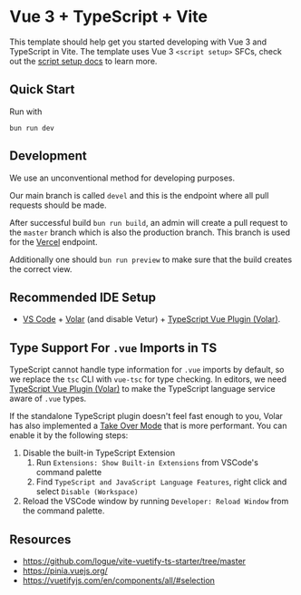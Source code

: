 # Vue 3 + TypeScript + Vite

This template should help get you started developing with Vue 3 and TypeScript in Vite. The template uses Vue 3 `<script setup>` SFCs, check out the [script setup docs](https://v3.vuejs.org/api/sfc-script-setup.html#sfc-script-setup) to learn more.

## Quick Start 

Run with 

```
bun run dev
```

## Development

We use an unconventional method for developing purposes.

Our main branch is called `devel` and this is the endpoint where all pull requests should be made.

After successful build `bun run build`, an admin will create a pull request to the `master` branch which is also the production branch. This branch is used for the [Vercel](https://vercel.com/barefootstaches-projects/myruckclub) endpoint.

Additionally one should `bun run preview` to make sure that the build creates the correct view.

## Recommended IDE Setup

- [VS Code](https://code.visualstudio.com/) + [Volar](https://marketplace.visualstudio.com/items?itemName=Vue.volar) (and disable Vetur) + [TypeScript Vue Plugin (Volar)](https://marketplace.visualstudio.com/items?itemName=Vue.vscode-typescript-vue-plugin).

## Type Support For `.vue` Imports in TS

TypeScript cannot handle type information for `.vue` imports by default, so we replace the `tsc` CLI with `vue-tsc` for type checking. In editors, we need [TypeScript Vue Plugin (Volar)](https://marketplace.visualstudio.com/items?itemName=Vue.vscode-typescript-vue-plugin) to make the TypeScript language service aware of `.vue` types.

If the standalone TypeScript plugin doesn't feel fast enough to you, Volar has also implemented a [Take Over Mode](https://github.com/johnsoncodehk/volar/discussions/471#discussioncomment-1361669) that is more performant. You can enable it by the following steps:

1. Disable the built-in TypeScript Extension
   1. Run `Extensions: Show Built-in Extensions` from VSCode's command palette
   2. Find `TypeScript and JavaScript Language Features`, right click and select `Disable (Workspace)`
2. Reload the VSCode window by running `Developer: Reload Window` from the command palette.

## Resources

- https://github.com/logue/vite-vuetify-ts-starter/tree/master
- https://pinia.vuejs.org/
- https://vuetifyjs.com/en/components/all/#selection
